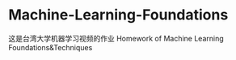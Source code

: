 # Machine-Learning-Foundations
这是台湾大学机器学习视频的作业
Homework of Machine Learning Foundations&Techniques    
